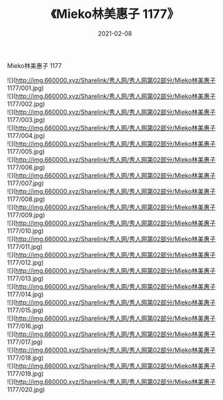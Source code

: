 ﻿---
layout: post
title:  《Mieko林美惠子 1177》
date:   2021-02-08
img: http://img.660000.xyz/Sharelink/秀人网/秀人网第02部分/Mieko林美惠子 1177/000.jpg
categories: [美女, 清纯, 唯美]
---

Mieko林美惠子 1177

  ![](http://img.660000.xyz/Sharelink/秀人网/秀人网第02部分/Mieko林美惠子 1177/001.jpg) <br> ![](http://img.660000.xyz/Sharelink/秀人网/秀人网第02部分/Mieko林美惠子 1177/002.jpg) <br> ![](http://img.660000.xyz/Sharelink/秀人网/秀人网第02部分/Mieko林美惠子 1177/003.jpg) <br> ![](http://img.660000.xyz/Sharelink/秀人网/秀人网第02部分/Mieko林美惠子 1177/004.jpg) <br> ![](http://img.660000.xyz/Sharelink/秀人网/秀人网第02部分/Mieko林美惠子 1177/005.jpg) <br> ![](http://img.660000.xyz/Sharelink/秀人网/秀人网第02部分/Mieko林美惠子 1177/006.jpg) <br> ![](http://img.660000.xyz/Sharelink/秀人网/秀人网第02部分/Mieko林美惠子 1177/007.jpg) <br> ![](http://img.660000.xyz/Sharelink/秀人网/秀人网第02部分/Mieko林美惠子 1177/008.jpg) <br> ![](http://img.660000.xyz/Sharelink/秀人网/秀人网第02部分/Mieko林美惠子 1177/009.jpg) <br> ![](http://img.660000.xyz/Sharelink/秀人网/秀人网第02部分/Mieko林美惠子 1177/010.jpg) <br> ![](http://img.660000.xyz/Sharelink/秀人网/秀人网第02部分/Mieko林美惠子 1177/011.jpg) <br> ![](http://img.660000.xyz/Sharelink/秀人网/秀人网第02部分/Mieko林美惠子 1177/012.jpg) <br> ![](http://img.660000.xyz/Sharelink/秀人网/秀人网第02部分/Mieko林美惠子 1177/013.jpg) <br> ![](http://img.660000.xyz/Sharelink/秀人网/秀人网第02部分/Mieko林美惠子 1177/014.jpg) <br> ![](http://img.660000.xyz/Sharelink/秀人网/秀人网第02部分/Mieko林美惠子 1177/015.jpg) <br> ![](http://img.660000.xyz/Sharelink/秀人网/秀人网第02部分/Mieko林美惠子 1177/016.jpg) <br> ![](http://img.660000.xyz/Sharelink/秀人网/秀人网第02部分/Mieko林美惠子 1177/017.jpg) <br> ![](http://img.660000.xyz/Sharelink/秀人网/秀人网第02部分/Mieko林美惠子 1177/018.jpg) <br> ![](http://img.660000.xyz/Sharelink/秀人网/秀人网第02部分/Mieko林美惠子 1177/019.jpg) <br> ![](http://img.660000.xyz/Sharelink/秀人网/秀人网第02部分/Mieko林美惠子 1177/020.jpg) <br>